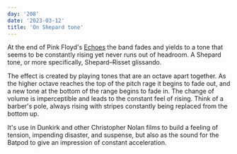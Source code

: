 ```yaml
---
day: '208'
date: '2023-03-12'
title: 'On Shepard tone'
---
```


At the end of Pink Floyd's [Echoes](https://www.youtube.com/watch?v=53N99Nim6WE) the band fades and yields to a tone that seems to be constantly rising yet never runs out of headroom. A Shepard tone, or more specifically, Shepard–Risset glissando.

The effect is created by playing tones that are an octave apart together. As the higher octave reaches the top of the pitch rage it begins to fade out, and a new tone at the bottom of the range begins to fade in. The change of volume is imperceptible and leads to the constant feel of rising. Think of a barber's pole, always rising with stripes constantly being replaced from the bottom up.

It's use in Dunkirk and other Christopher Nolan films to build a feeling of tension, impending disaster, and suspense, but also as the sound for the Batpod to give an impression of constant acceleration.
